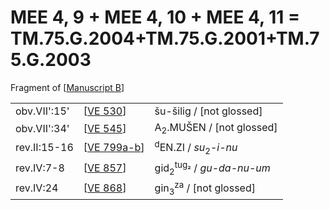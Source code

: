 # MEE 4, 9 + MEE 4, 10 + MEE 4, 11 = TM.75.G.2004+TM.75.G.2001+TM.75.G.2003

Fragment of [[Manuscript B]]

|              |               |                                                |
| ------------ | ------------- | ---------------------------------------------- |
| obv.VII':15' | [[VE 530]]    | šu-šilig / [not glossed]                       |
| obv.VII':34' | [[VE 545]]    | A<sub>2</sub>.MUŠEN / [not glossed]            |
| rev.II:15-16 | [[VE 799a-b]] | <sup>d</sup>EN.ZI / *su*<sub>2</sub>-*i-nu*    |
| rev.IV:7-8   | [[VE 857]]    | gid<sub>2</sub><sup>tug₂</sup> / *gu-da-nu-um* |
| rev.IV:24    | [[VE 868]]    | gin<sub>3</sub><sup>za</sup> / [not glossed]   |

[//begin]: # "Autogenerated link references for markdown compatibility"
[Manuscript B]: <Manuscript B> "Manuscript B"
[VE 530]: <VE 530> "VE 530"
[VE 545]: <VE 545> "VE 545"
[VE 799a-b]: <VE 799a-b> "VE 799a-b"
[VE 857]: <VE 857> "VE 857"
[VE 868]: <VE 868> "VE 868"
[//end]: # "Autogenerated link references"